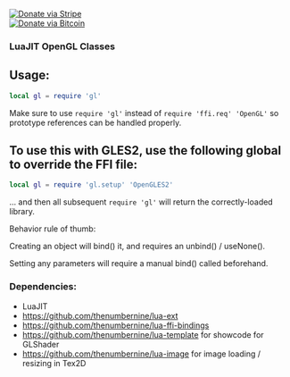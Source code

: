 [![Donate via Stripe](https://img.shields.io/badge/Donate-Stripe-green.svg)](https://buy.stripe.com/00gbJZ0OdcNs9zi288)<br>
[![Donate via Bitcoin](https://img.shields.io/badge/Donate-Bitcoin-green.svg)](bitcoin:37fsp7qQKU8XoHZGRQvVzQVP8FrEJ73cSJ)<br>

### LuaJIT OpenGL Classes

## Usage:
``` lua
local gl = require 'gl'
```

Make sure to use `require 'gl'` instead of `require 'ffi.req' 'OpenGL'` so prototype references can be handled properly.

## To use this with GLES2, use the following global to override the FFI file:
``` lua
local gl = require 'gl.setup' 'OpenGLES2'
```
... and then all subsequent `require 'gl'` will return the correctly-loaded library.

Behavior rule of thumb:

Creating an object will bind() it, and requires an unbind() / useNone().

Setting any parameters will require a manual bind() called beforehand.

### Dependencies:

- LuaJIT
- https://github.com/thenumbernine/lua-ext
- https://github.com/thenumbernine/lua-ffi-bindings
- https://github.com/thenumbernine/lua-template for showcode for GLShader
- https://github.com/thenumbernine/lua-image for image loading / resizing in Tex2D
